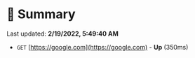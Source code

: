 # 📖 Summary
Last updated: **2/19/2022, 5:49:40 AM**

- `GET` [https://google.com](https://google.com) - **Up** (350ms)
